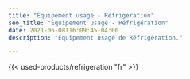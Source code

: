 ```yaml
---
title: "Équipement usagé - Réfrigération"
seo_title: "Équipement usagé - Réfrigération"
date: 2021-06-08T16:09:45-04:00
description: "Équipement usagé de Réfrigération."

---
```


{{< used-products/refrigeration "fr" >}}